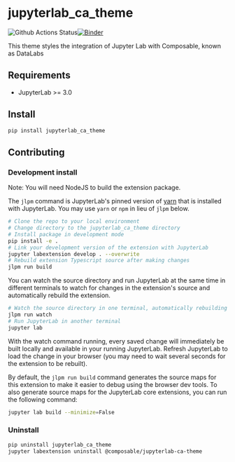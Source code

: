 # jupyterlab_ca_theme

![Github Actions Status](https://gitub.com/gdaccache/jupyterlabs_composable_theme/workflows/Build/badge.svg)[![Binder](https://mybinder.org/badge_logo.svg)](https://mybinder.org/v2/gh/https://gitub.com/gdaccache/jupyterlabs_composable_theme/master?urlpath=lab)

This theme styles the integration of Jupyter Lab with Composable, known as DataLabs


## Requirements

* JupyterLab >= 3.0

## Install

```bash
pip install jupyterlab_ca_theme
```

## Contributing

### Development install

Note: You will need NodeJS to build the extension package.

The `jlpm` command is JupyterLab's pinned version of
[yarn](https://yarnpkg.com/) that is installed with JupyterLab. You may use
`yarn` or `npm` in lieu of `jlpm` below.

```bash
# Clone the repo to your local environment
# Change directory to the jupyterlab_ca_theme directory
# Install package in development mode
pip install -e .
# Link your development version of the extension with JupyterLab
jupyter labextension develop . --overwrite
# Rebuild extension Typescript source after making changes
jlpm run build
```

You can watch the source directory and run JupyterLab at the same time in different terminals to watch for changes in the extension's source and automatically rebuild the extension.

```bash
# Watch the source directory in one terminal, automatically rebuilding when needed
jlpm run watch
# Run JupyterLab in another terminal
jupyter lab
```

With the watch command running, every saved change will immediately be built locally and available in your running JupyterLab. Refresh JupyterLab to load the change in your browser (you may need to wait several seconds for the extension to be rebuilt).

By default, the `jlpm run build` command generates the source maps for this extension to make it easier to debug using the browser dev tools. To also generate source maps for the JupyterLab core extensions, you can run the following command:

```bash
jupyter lab build --minimize=False
```

### Uninstall

```bash
pip uninstall jupyterlab_ca_theme
jupyter labextension uninstall @composable/jupyterlab-ca-theme
```
